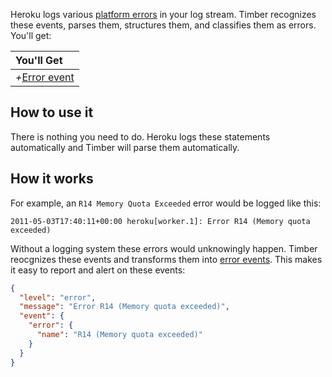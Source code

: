 Heroku logs various [platform errors](https://devcenter.heroku.com/articles/error-codes) in your log stream. Timber recognizes these events, parses them, structures them, and classifies them as errors. You'll get:

|You'll Get|
|:------|
|<i>+</i>[Error event](/docs/concepts/log-event-json-schema/events/error-event)|


## How to use it

There is nothing you need to do. Heroku logs these statements automatically and Timber will parse them automatically.


## How it works

For example, an `R14 Memory Quota Exceeded` error would be logged like this:

```
2011-05-03T17:40:11+00:00 heroku[worker.1]: Error R14 (Memory quota exceeded)
```

Without a logging system these errors would unknowingly happen. Timber reocgnizes these events and transforms them into [error events](). This makes it easy to report and alert on these events:

```json
{
  "level": "error",
  "message": "Error R14 (Memory quota exceeded)",
  "event": {
    "error": {
      "name": "R14 (Memory quota exceeded)"
    }
  }
}
```
